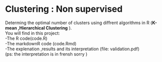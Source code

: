 # Clustering : Non supervised
Determing the optimal number of clusters using diffrent algorithms in R (**K-mean ,Hierarchical Clustering** ).<br />
You will find in this project:<br />
-The R code(code.R) <br />
-The markdownR code (code.Rmd) <br />
-The explenation ,results and its interpretation (file: validation.pdf)  <br />
(ps: the interpretation is in frensh  sorry )
